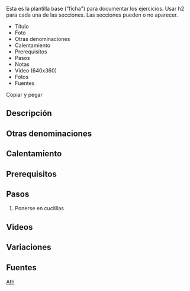 
Esta es la plantilla base ("ficha") para documentar los ejercicios.
Usar h2 para cada una de las secciones. Las secciones pueden o no aparecer.

* Título
* Foto
* Otras denominaciones
* Calentamiento
* Prerequisitos
* Pasos
* Notas
* Video (640x360)
* Fotos
* Fuentes


Copiar y pegar


## Descripción

## Otras denominaciones


## Calentamiento


## Prerequisitos


## Pasos

1. Ponerse en cuclillas

## Videos

## Variaciones


## Fuentes

[Ath](/varios/fuentes/#ath)

